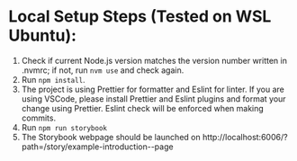 # Local Setup Steps (Tested on WSL Ubuntu):  
1. Check if current Node.js version matches the version number written in .nvmrc; if not, run `nvm use` and check again.
2. Run `npm install`.
3. The project is using Prettier for formatter and Eslint for linter. If you are using VSCode, please install Prettier and Eslint plugins and format your change using Prettier. Eslint check will be enforced when making commits.
4. Run `npm run storybook`
5. The Storybook webpage should be launched on http://localhost:6006/?path=/story/example-introduction--page
